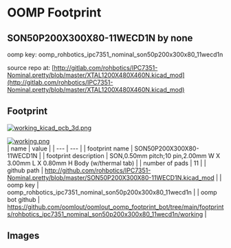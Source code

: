 # OOMP Footprint  
## SON50P200X300X80-11WECD1N  by none  
  
oomp key: oomp_rohbotics_ipc7351_nominal_son50p200x300x80_11wecd1n  
  
source repo at: [http://gitlab.com/rohbotics/IPC7351-Nominal.pretty/blob/master/XTAL1200X480X460N.kicad_mod](http://gitlab.com/rohbotics/IPC7351-Nominal.pretty/blob/master/XTAL1200X480X460N.kicad_mod)  
## Footprint  
  
[![working_kicad_pcb_3d.png](working_kicad_pcb_3d_600.png)](working_kicad_pcb_3d.png)  
  
[![working.png](working_600.png)](working.png)  
| name | value | 
| --- | --- | 
| footprint name | SON50P200X300X80-11WECD1N | 
| footprint description | SON,0.50mm pitch;10 pin,2.00mm W X 3.00mm L X 0.80mm H Body (w/thermal tab) | 
| number of pads | 11 | 
| github path | http://github.com/rohbotics/IPC7351-Nominal.pretty/blob/master/SON50P200X300X80-11WECD1N.kicad_mod | 
| oomp key | oomp_rohbotics_ipc7351_nominal_son50p200x300x80_11wecd1n | 
| oomp bot github | https://github.com/oomlout/oomlout_oomp_footprint_bot/tree/main/footprints/rohbotics_ipc7351_nominal_son50p200x300x80_11wecd1n/working | 
## Images  
